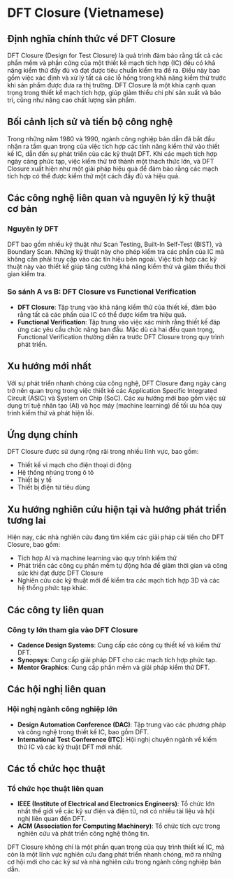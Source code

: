 # DFT Closure (Vietnamese)

## Định nghĩa chính thức về DFT Closure

DFT Closure (Design for Test Closure) là quá trình đảm bảo rằng tất cả các phần mềm và phần cứng của một thiết kế mạch tích hợp (IC) đều có khả năng kiểm thử đầy đủ và đạt được tiêu chuẩn kiểm tra đề ra. Điều này bao gồm việc xác định và xử lý tất cả các lỗ hổng trong khả năng kiểm thử trước khi sản phẩm được đưa ra thị trường. DFT Closure là một khía cạnh quan trọng trong thiết kế mạch tích hợp, giúp giảm thiểu chi phí sản xuất và bảo trì, cũng như nâng cao chất lượng sản phẩm.

## Bối cảnh lịch sử và tiến bộ công nghệ

Trong những năm 1980 và 1990, ngành công nghiệp bán dẫn đã bắt đầu nhận ra tầm quan trọng của việc tích hợp các tính năng kiểm thử vào thiết kế IC, dẫn đến sự phát triển của các kỹ thuật DFT. Khi các mạch tích hợp ngày càng phức tạp, việc kiểm thử trở thành một thách thức lớn, và DFT Closure xuất hiện như một giải pháp hiệu quả để đảm bảo rằng các mạch tích hợp có thể được kiểm thử một cách đầy đủ và hiệu quả.

## Các công nghệ liên quan và nguyên lý kỹ thuật cơ bản

### Nguyên lý DFT

DFT bao gồm nhiều kỹ thuật như Scan Testing, Built-In Self-Test (BIST), và Boundary Scan. Những kỹ thuật này cho phép kiểm tra các phần của IC mà không cần phải truy cập vào các tín hiệu bên ngoài. Việc tích hợp các kỹ thuật này vào thiết kế giúp tăng cường khả năng kiểm thử và giảm thiểu thời gian kiểm tra.

### So sánh A vs B: DFT Closure vs Functional Verification

- **DFT Closure**: Tập trung vào khả năng kiểm thử của thiết kế, đảm bảo rằng tất cả các phần của IC có thể được kiểm tra hiệu quả.
- **Functional Verification**: Tập trung vào việc xác minh rằng thiết kế đáp ứng các yêu cầu chức năng ban đầu. Mặc dù cả hai đều quan trọng, Functional Verification thường diễn ra trước DFT Closure trong quy trình phát triển.

## Xu hướng mới nhất

Với sự phát triển nhanh chóng của công nghệ, DFT Closure đang ngày càng trở nên quan trọng trong việc thiết kế các Application Specific Integrated Circuit (ASIC) và System on Chip (SoC). Các xu hướng mới bao gồm việc sử dụng trí tuệ nhân tạo (AI) và học máy (machine learning) để tối ưu hóa quy trình kiểm thử và phát hiện lỗi.

## Ứng dụng chính

DFT Closure được sử dụng rộng rãi trong nhiều lĩnh vực, bao gồm:

- Thiết kế vi mạch cho điện thoại di động
- Hệ thống nhúng trong ô tô
- Thiết bị y tế
- Thiết bị điện tử tiêu dùng

## Xu hướng nghiên cứu hiện tại và hướng phát triển tương lai

Hiện nay, các nhà nghiên cứu đang tìm kiếm các giải pháp cải tiến cho DFT Closure, bao gồm:

- Tích hợp AI và machine learning vào quy trình kiểm thử
- Phát triển các công cụ phần mềm tự động hóa để giảm thời gian và công sức khi đạt được DFT Closure
- Nghiên cứu các kỹ thuật mới để kiểm tra các mạch tích hợp 3D và các hệ thống phức tạp khác.

## Các công ty liên quan

### Công ty lớn tham gia vào DFT Closure

- **Cadence Design Systems**: Cung cấp các công cụ thiết kế và kiểm thử DFT.
- **Synopsys**: Cung cấp giải pháp DFT cho các mạch tích hợp phức tạp.
- **Mentor Graphics**: Cung cấp phần mềm và giải pháp kiểm thử DFT.

## Các hội nghị liên quan

### Hội nghị ngành công nghiệp lớn

- **Design Automation Conference (DAC)**: Tập trung vào các phương pháp và công nghệ trong thiết kế IC, bao gồm DFT.
- **International Test Conference (ITC)**: Hội nghị chuyên ngành về kiểm thử IC và các kỹ thuật DFT mới nhất.

## Các tổ chức học thuật

### Tổ chức học thuật liên quan

- **IEEE (Institute of Electrical and Electronics Engineers)**: Tổ chức lớn nhất thế giới về các kỹ sư điện và điện tử, nơi có nhiều tài liệu và hội nghị liên quan đến DFT.
- **ACM (Association for Computing Machinery)**: Tổ chức tích cực trong nghiên cứu và phát triển công nghệ thông tin.

DFT Closure không chỉ là một phần quan trọng của quy trình thiết kế IC, mà còn là một lĩnh vực nghiên cứu đang phát triển nhanh chóng, mở ra những cơ hội mới cho các kỹ sư và nhà nghiên cứu trong ngành công nghiệp bán dẫn.